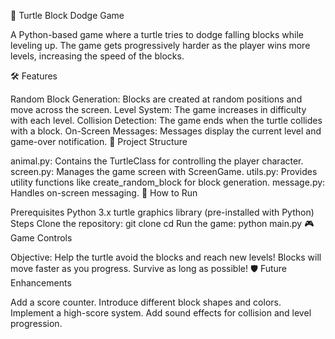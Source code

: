 🐢 Turtle Block Dodge Game

A Python-based game where a turtle tries to dodge falling blocks while leveling up. The game gets progressively harder as the player wins more levels, increasing the speed of the blocks.

🛠 Features

Random Block Generation: Blocks are created at random positions and move across the screen.
Level System: The game increases in difficulty with each level.
Collision Detection: The game ends when the turtle collides with a block.
On-Screen Messages: Messages display the current level and game-over notification.
📂 Project Structure

animal.py: Contains the TurtleClass for controlling the player character.
screen.py: Manages the game screen with ScreenGame.
utils.py: Provides utility functions like create_random_block for block generation.
message.py: Handles on-screen messaging.
🚀 How to Run

Prerequisites
Python 3.x
turtle graphics library (pre-installed with Python)
Steps
Clone the repository:
git clone <repository-url>
cd <repository-folder>
Run the game:
python main.py
🎮 Game Controls

Objective: Help the turtle avoid the blocks and reach new levels!
Blocks will move faster as you progress. Survive as long as possible!
🛡️ Future Enhancements

Add a score counter.
Introduce different block shapes and colors.
Implement a high-score system.
Add sound effects for collision and level progression.
